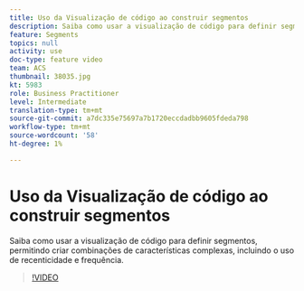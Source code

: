 ```yaml
---
title: Uso da Visualização de código ao construir segmentos
description: Saiba como usar a visualização de código para definir segmentos, permitindo criar combinações de características complexas, incluindo o uso de recenticidade e frequência.
feature: Segments
topics: null
activity: use
doc-type: feature video
team: ACS
thumbnail: 38035.jpg
kt: 5983
role: Business Practitioner
level: Intermediate
translation-type: tm+mt
source-git-commit: a7dc335e75697a7b1720eccdadbb9605fdeda798
workflow-type: tm+mt
source-wordcount: '58'
ht-degree: 1%

---
```



# Uso da Visualização de código ao construir segmentos

Saiba como usar a visualização de código para definir segmentos, permitindo criar combinações de características complexas, incluindo o uso de recenticidade e frequência.

>[!VIDEO](https://video.tv.adobe.com/v/38035/?quality=12&learn=on)
